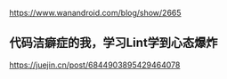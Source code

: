 https://www.wanandroid.com/blog/show/2665

## 代码洁癖症的我，学习Lint学到心态爆炸
https://juejin.cn/post/6844903895429464078